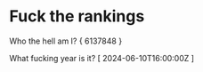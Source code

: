 # Fuck the rankings

Who the hell am I?
{ 6137848 }

What fucking year is it?
[ 2024-06-10T16:00:00Z ]

